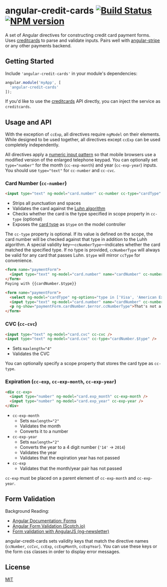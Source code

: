 angular-credit-cards [![Build Status](https://travis-ci.org/bendrucker/angular-credit-cards.svg?branch=master)](https://travis-ci.org/bendrucker/angular-credit-cards) [![NPM version](https://badge.fury.io/js/angular-credit-cards.svg)](http://badge.fury.io/js/angular-credit-cards)
====================

A set of Angular directives for constructing credit card payment forms. Uses [creditcards](https://www.npmjs.org/package/creditcards) to parse and validate inputs. Pairs well with [angular-stripe](https://www.npmjs.org/package/angular-stripe) or any other payments backend.

## Getting Started

Include `'angular-credit-cards'` in your module's dependencies:

```js
angular.module('myApp', [
  'angular-credit-cards'
]);
```

If you'd like to use the [creditcards](https://www.npmjs.org/package/creditcards) API directly, you can inject the service as `creditcards`.

## Usage and API

With the exception of `ccExp`, all directives require `ngModel` on their elements. While designed to be used together, all directives except `ccExp` can be used completely independently. 

All directives apply a [numeric input pattern](http://bradfrostweb.com/blog/mobile/better-numerical-inputs-for-mobile-forms/) so that mobile browsers use a modified version of the enlarged telephone keypad. You can optionally set `type="number"` for the month (`cc-exp-month`) and year (`cc-exp-year`) inputs. You should use `type="text"` for `cc-number` and `cc-cvc`.

### Card Number (`cc-number`)

```html
<input type="text" ng-model="card.number" cc-number cc-type="cardType" />
```

* Strips all punctuation and spaces
* Validates the card against the [Luhn algorithm](http://en.wikipedia.org/wiki/Luhn_algorithm)
* Checks whether the card is the type specified in scope property in `cc-type` (optional)
* Exposes the [card type](https://github.com/bendrucker/creditcards/blob/master/README.md#cardtypenumber---string) as `$type` on the model controller

The `cc-type` property is optional. If its value is defined on the scope, the card number will be checked against that type in addition to the Luhh algorithm. A special validity key—`ccNumberType`—indicates whether the card matched the specified type. If no type is provided, `ccNumberType` will always be valid for any card that passes Luhn. `$type` will mirror `ccType` for convenience. 

```html
<form name="paymentForm">
  <input type="text" ng-model="card.number" name="cardNumber" cc-number />
</form>
Paying with {{cardNumber.$type}}
```

```html
<form name="paymentForm">
  <select ng-model="cardType" ng-options="type in ['Visa', 'American Express', 'MasterCard']"></select>
  <input type="text" ng-model="card.number" name="cardNumber" cc-number cc-type="cardType" />
  <p ng-show="paymentForm.cardNumber.$error.ccNumberType">That's not a valid {{cardType}}</p>
</form>
```

### CVC (`cc-cvc`)

```html
<input type="text" ng-model="card.cvc" cc-cvc />
<input type="text" ng-model="card.cvc" cc-type="cardNumber.$type" />
```

* Sets `maxlength="4"`
* Validates the CVC

You can optionally specify a scope property that stores the card type as `cc-type`.

### Expiration (`cc-exp`, `cc-exp-month`, `cc-exp-year`)

```html
<div cc-exp>
  <input type="number" ng-model="card.exp_month" cc-exp-month />
  <input type="number" ng-model="card.exp_year" cc-exp-year />
</div>
```

* `cc-exp-month`
  * Sets `maxlength="2"`
  * Validates the month
  * Converts it to a number
* `cc-exp-year`
  * Sets `maxlength="2"`
  * Converts the year to a 4 digit number (`'14'` -> `2014`)
  * Validates the year
  * Validates that the expiration year has not passed
* `cc-exp`
  * Validates that the month/year pair has not passed

`cc-exp` must be placed on a parent element of `cc-exp-month` and `cc-exp-year`.

## Form Validation

Background Reading: 
* [Angular Documentation: Forms](https://docs.angularjs.org/guide/forms)
* [Angular Form Validation (Scotch.io)](http://scotch.io/tutorials/javascript/angularjs-form-validation)
* [Form validation with AngularJS (ng-newsletter)](http://www.ng-newsletter.com/posts/validations.html)

angular-credit-cards sets validity keys that match the directive names (`ccNumber`, `ccCvc`, `ccExp`, `ccExpMonth`, `ccExpYear`). You can use these keys or the form css classes in order to display error messages.

## License

[MIT](LICENSE)
